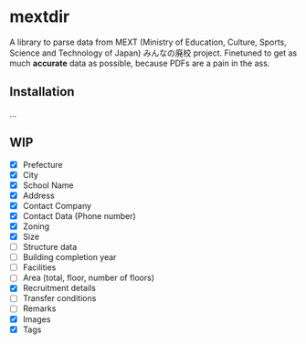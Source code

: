 # mextdir

A library to parse data from MEXT (Ministry of Education, Culture, Sports, Science and Technology of Japan) みんなの廃校 project. Finetuned to get as much **accurate** data as possible, because PDFs are a pain in the ass.

## Installation

...

## WIP

- [x] Prefecture
- [x] City
- [x] School Name
- [x] Address
- [x] Contact Company
- [x] Contact Data (Phone number)
- [x] Zoning
- [x] Size
- [ ] Structure data
- [ ] Building completion year
- [ ] Facilities
- [ ] Area (total, floor, number of floors)
- [x] Recruitment details
- [ ] Transfer conditions
- [ ] Remarks
- [x] Images
- [x] Tags